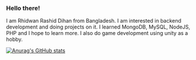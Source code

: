 ### Hello there!

I am Rhidwan Rashid Dihan from Bangladesh. I am interested in backend development and doing projects on it. I learned MongoDB, MySQL, NodeJS, PHP and I hope to learn more. I also do game development using unity as a hobby.

[![Anurag's GitHub stats](https://github-readme-stats.vercel.app/api?username=Dihan141)](https://github.com/anuraghazra/github-readme-stats)
<!---
Dihan141/Dihan141 is a ✨ special ✨ repository because its `README.md` (this file) appears on your GitHub profile.
You can click the Preview link to take a look at your changes.
--->
